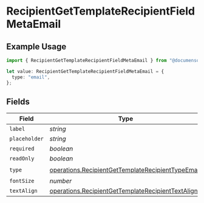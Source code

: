 # RecipientGetTemplateRecipientFieldMetaEmail

## Example Usage

```typescript
import { RecipientGetTemplateRecipientFieldMetaEmail } from "@documenso/sdk-typescript/models/operations";

let value: RecipientGetTemplateRecipientFieldMetaEmail = {
  type: "email",
};
```

## Fields

| Field                                                                                                                    | Type                                                                                                                     | Required                                                                                                                 | Description                                                                                                              |
| ------------------------------------------------------------------------------------------------------------------------ | ------------------------------------------------------------------------------------------------------------------------ | ------------------------------------------------------------------------------------------------------------------------ | ------------------------------------------------------------------------------------------------------------------------ |
| `label`                                                                                                                  | *string*                                                                                                                 | :heavy_minus_sign:                                                                                                       | N/A                                                                                                                      |
| `placeholder`                                                                                                            | *string*                                                                                                                 | :heavy_minus_sign:                                                                                                       | N/A                                                                                                                      |
| `required`                                                                                                               | *boolean*                                                                                                                | :heavy_minus_sign:                                                                                                       | N/A                                                                                                                      |
| `readOnly`                                                                                                               | *boolean*                                                                                                                | :heavy_minus_sign:                                                                                                       | N/A                                                                                                                      |
| `type`                                                                                                                   | [operations.RecipientGetTemplateRecipientTypeEmail](../../models/operations/recipientgettemplaterecipienttypeemail.md)   | :heavy_check_mark:                                                                                                       | N/A                                                                                                                      |
| `fontSize`                                                                                                               | *number*                                                                                                                 | :heavy_minus_sign:                                                                                                       | N/A                                                                                                                      |
| `textAlign`                                                                                                              | [operations.RecipientGetTemplateRecipientTextAlign3](../../models/operations/recipientgettemplaterecipienttextalign3.md) | :heavy_minus_sign:                                                                                                       | N/A                                                                                                                      |